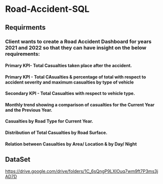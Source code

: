 # Road-Accident-SQL 
## Requirments
### Client wants to create a Road Accident Dashboard for years 2021 and 2022 so that they can have insight on the below requirements:
#### Primary KPI- Total Casualties taken place after the accident.
#### Primary KPI - Total CAsualties & percentage of total with respect to accident severity and maximum casualties by type of vehicle
#### Secondary KPI - Total Casualties with respect to vehicle type.
#### Monthly trend showing a comparison of casualties for the Current Year and the Previous Year.
#### Casualties by Road Type for Current Year.
#### Distribution of Total Casualties by Road Surface.
#### Relation between Casualties by Area/ Location & by Day/ Night

## DataSet
https://drive.google.com/drive/folders/1C_6sQngP9LXIOuq7wm9ft7P3ms3jAD7D



